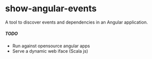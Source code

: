 # show-angular-events
A tool to discover events and dependencies in an Angular application.


##### TODO

- Run against opensource angular apps
- Serve a dynamic web iface (Scala js)
